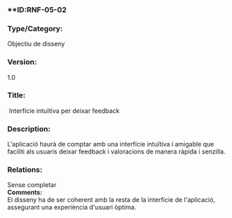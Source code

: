 ### **ID:RNF-05-02

### **Type/Category:**

Objectiu de disseny  

### **Version:**

1.0   

### **Title:**

 Interfície intuïtiva per deixar feedback 

### **Description:**

L'aplicació haurà de comptar amb una interfície intuïtiva i amigable que faciliti als usuaris deixar feedback i valoracions de manera ràpida i senzilla.   

### **Relations:**

Sense completar  
**Comments:**  
El disseny ha de ser coherent amb la resta de la interfície de l'aplicació, assegurant una experiència d'usuari òptima.
